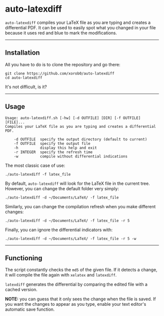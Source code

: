 # auto-latexdiff

`auto-latexdiff` compiles your LaTeX file as you are typing and creates a
differential PDF. It can be used to easily spot what you changed in your file
because it uses red and blue to mark the modifications.

---

## Installation

All you have to do is to clone the repository and go there:

```
git clone https://github.com/xorob0/auto-latexdiff
cd auto-latexdiff
```

It's not difficult, is it?

---

## Usage

```
Usage: auto-latexdiff.sh [-hw] [-d OUTFILE] [DIR] [-f OUTFILE] [FILE]...
Compiles your LaTeX file as you are typing and creates a differential PDF.

    -d OUTFILE  specify the output directory (default to current)
    -f OUTFILE  specify the output file
    -h          display this help and exit
    -r INTEGER  specify the refresh time
    -w          compile without differential indications
```

The most classic case of use:

```
./auto-latexdiff -f latex_file
```

By default, `auto-latexdiff` will look for the LaTeX file in the current
tree. However, you can change the default folder very simply:

```
./auto-latexdiff -d ~/Documents/LaTeX/ -f latex_file
```

Similarly, you can change the compilation refresh when you make different
changes:

```
./auto-latexdiff -d ~/Documents/LaTeX/ -f latex_file -r 5
```

Finally, you can ignore the differential indicators with:

```
./auto-latexdiff -d ~/Documents/LaTeX/ -f latex_file -r 5 -w
```

---

## Functioning

The script constantly checks the `md5` of the given file. If it detects a
change, it will compile the file again with `xelatex` and `latexdiff`.

 `latexdiff` generates the differential by comparing the edited file
 with a cached version.

**NOTE:** you can guess that it only sees the change when the file is saved. If
you want the changes to appear as you type, enable your text editor's automatic
save function.
